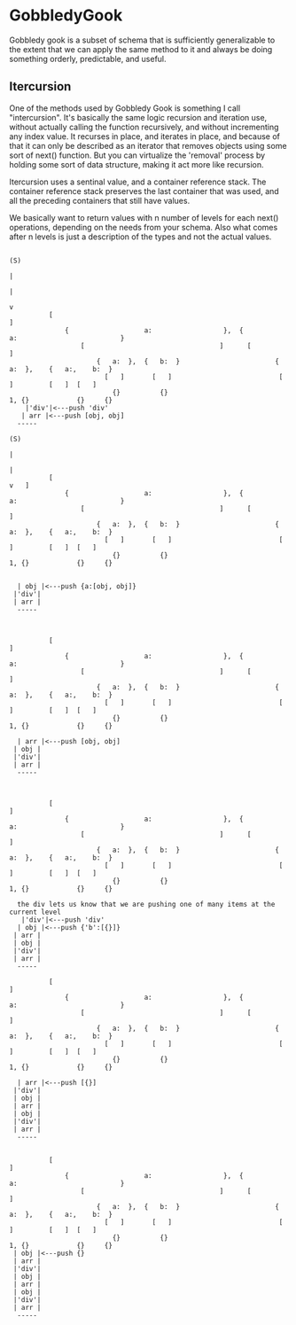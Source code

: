 # GobbledyGook

Gobbledy gook is a subset of schema that is sufficiently generalizable to the extent that we can apply the same method to it and always be doing something orderly, predictable, and useful.


## Itercursion
One of the methods used by Gobbledy Gook is something I call "intercursion". It's basically the same logic recursion and iteration use, without actually calling the function recursively, and without incrementing any index value. It recurses in place, and iterates in place, and because of that it can only be described as an iterator that removes objects using some sort of next() function. But you can virtualize the 'removal' process by holding some sort of data structure, making it act more like recursion.

Itercursion uses a sentinal value, and a container reference stack. The container reference stack preserves the last container that was used, and all the preceding containers that still have values.

We basically want to return values with n number of levels for each next() operations, depending on the needs from your schema. Also what comes after n levels is just a description of the types and not the actual values.


                                                                                                                  (S)
                                                                                                                   |                                       
                                                                                                                   |
                                                                                                                   v
              [                                                                                                    ]   
                  {                   a:                  },  {                    a:                          }    
                      [                                  ]      [                                         ]         
                          {   a:  },  {   b:  }                        {   a:  },    {   a:,    b:  }             
                            [   ]       [   ]                           [     ]         [   ]  [   ]                  
                              {}          {}                             1, {}            {}     {}                
        |'div'|<---push 'div'
       | arr |<---push [obj, obj]
      -----
                                                                                                              (S)
                                                                                                               |
                                                                                                               |   
              [                                                                                                v   ]   
                  {                   a:                  },  {                    a:                          }    
                      [                                  ]      [                                         ]         
                          {   a:  },  {   b:  }                        {   a:  },    {   a:,    b:  }             
                            [   ]       [   ]                           [     ]         [   ]  [   ]                  
                              {}          {}                             1, {}            {}     {}                


      | obj |<---push {a:[obj, obj]}
     |'div'|
     | arr | 
      -----                                                                                                         
                                                                                                                
              
              
              [                                                                                                    ]   
                  {                   a:                  },  {                    a:                          }    
                      [                                  ]      [                                         ]         
                          {   a:  },  {   b:  }                        {   a:  },    {   a:,    b:  }             
                            [   ]       [   ]                           [     ]         [   ]  [   ]                  
                              {}          {}                             1, {}            {}     {}             

      | arr |<---push [obj, obj]
     | obj |
     |'div'|
     | arr | 
      -----  
      
      
      
              [                                                                                                    ]   
                  {                   a:                  },  {                    a:                          }    
                      [                                  ]      [                                         ]         
                          {   a:  },  {   b:  }                        {   a:  },    {   a:,    b:  }             
                            [   ]       [   ]                           [     ]         [   ]  [   ]                  
                              {}          {}                             1, {}            {}     {}             
        
      the div lets us know that we are pushing one of many items at the current level
       |'div'|<---push 'div'
      | obj |<---push {'b':[{}]}
     | arr |
     | obj |
     |'div'|
     | arr | 
      -----    
      
              [                                                                                                    ]   
                  {                   a:                  },  {                    a:                          }    
                      [                                  ]      [                                         ]         
                          {   a:  },  {   b:  }                        {   a:  },    {   a:,    b:  }             
                            [   ]       [   ]                           [     ]         [   ]  [   ]                  
                              {}          {}                             1, {}            {}     {}             
        
      | arr |<---push [{}]
     |'div'|
     | obj |
     | arr |
     | obj |
     |'div'|
     | arr | 
      -----    
      
     
              [                                                                                                    ]   
                  {                   a:                  },  {                    a:                          }    
                      [                                  ]      [                                         ]         
                          {   a:  },  {   b:  }                        {   a:  },    {   a:,    b:  }             
                            [   ]       [   ]                           [     ]         [   ]  [   ]                  
                              {}          {}                             1, {}            {}     {}             
     | obj |<---push {}
     | arr |
     |'div'|
     | obj |
     | arr |
     | obj |
     |'div'|
     | arr | 
      -----    
      
     
     
 
